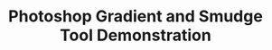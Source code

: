 ---
ee_id: '176'
site: '1'
type: '2'
url: 2007-015-photoshop-gradient-and-smudge-tool-demonstration
title: 'Photoshop Gradient and Smudge Tool Demonstration '
year: '2007'
display_year: '2007'
medium: Inkjet on laminate.
dims: 43 x 43 inches
pitch: ''
ps: ''
live_url: ''
related: ''
youtube: ''
related_code: ''
imgs: photoshop-smudge-2007-015-digital-database-ih.jpg
subheading: ''
download: ''
add_credit: ''
commission: ''
layout: things-i-made
---